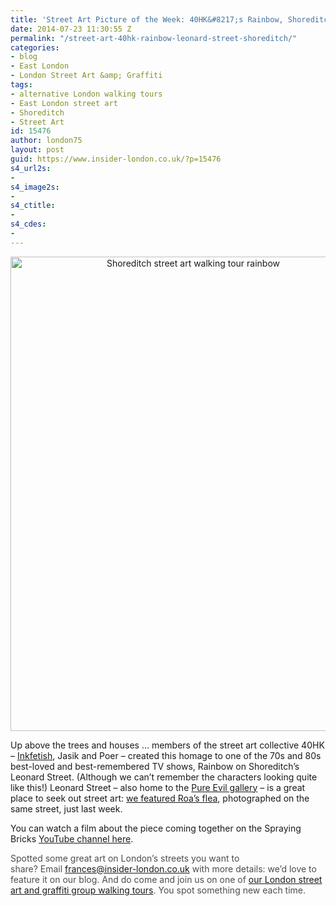 ```yaml
---
title: 'Street Art Picture of the Week: 40HK&#8217;s Rainbow, Shoreditch'
date: 2014-07-23 11:30:55 Z
permalink: "/street-art-40hk-rainbow-leonard-street-shoreditch/"
categories:
- blog
- East London
- London Street Art &amp; Graffiti
tags:
- alternative London walking tours
- East London street art
- Shoreditch
- Street Art
id: 15476
author: london75
layout: post
guid: https://www.insider-london.co.uk/?p=15476
s4_url2s:
- 
s4_image2s:
- 
s4_ctitle:
- 
s4_cdes:
- 
---
```


<p style="text-align: center;">
  <a href="/wp-content/uploads/2014/07/40HK-Rainbow.jpg"><img class="alignnone size-full wp-image-15478" src="/wp-content/uploads/2014/07/40HK-Rainbow.jpg" alt="Shoreditch street art walking tour rainbow" width="569" height="759" /></a>
</p>

Up above the trees and houses &#8230; members of the street art collective 40HK &#8211; <a href="http://www.inkfetish.co.uk/" target="_blank">Inkfetish</a>, Jasik and Poer &#8211; created this homage to one of the 70s and 80s best-loved and best-remembered TV shows, Rainbow on Shoreditch&#8217;s Leonard Street. (Although we can&#8217;t remember the characters looking quite like this!) Leonard Street &#8211; also home to the <a href="http://www.pureevilclothing.com/" target="_blank">Pure Evil gallery</a> &#8211; is a great place to seek out street art: <a href="/roa-flea-shoreditch/" target="_blank">we featured Roa&#8217;s flea</a>, photographed on the same street, just last week.

You can watch a film about the piece coming together on the Spraying Bricks <a href="https://www.youtube.com/watch?v=UI9Kvu_POzc" target="_blank">YouTube channel here</a>.

<span style="color: #4d4d4d;">Spotted some great art on London’s streets you want to share? </span><span style="color: #4d4d4d;">Email </span><a id="yui_3_16_0_1_1402043296792_83087" style="color: #196ad4;" href="mailto:frances@insider-london.co.uk" target="_blank" rel="nofollow" shape="rect">frances@insider-london.co.uk</a><span style="color: #4d4d4d;"> with more details: we’d love to feature it on our blog. And do come and join us on one of <a href="https://www.insider-london.co.uk/tours/street-art-tour-london/" target="_blank">our London street art and graffiti group walking tours</a>. You spot something new each time. </span>